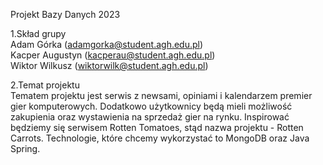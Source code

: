 Projekt Bazy Danych 2023

1.Skład grupy<br/>
Adam Górka (adamgorka@student.agh.edu.pl)<br/>
Kacper Augustyn (kacperau@student.agh.edu.pl)<br/>
Wiktor Wilkusz (wiktorwilk@student.agh.edu.pl)

2.Temat projektu<br/>
Tematem projektu jest serwis z newsami, opiniami i kalendarzem premier gier komputerowych. Dodatkowo użytkownicy będą mieli możliwość zakupienia oraz wystawienia na sprzedaż gier na rynku. Inspirować będziemy się serwisem Rotten Tomatoes, stąd nazwa projektu - Rotten Carrots. Technologie, które chcemy wykorzystać to MongoDB oraz Java Spring.
